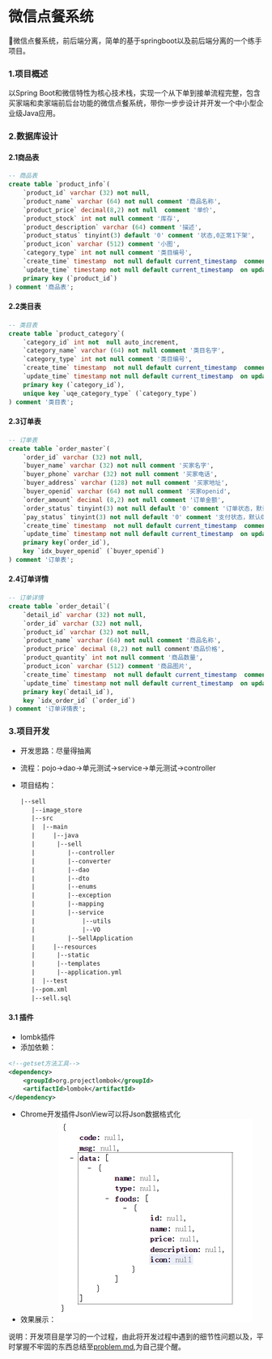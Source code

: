 # 微信点餐系统
🍜微信点餐系统，前后端分离，简单的基于springboot以及前后端分离的一个练手项目。

### 1.项目概述

以Spring Boot和微信特性为核心技术栈，实现一个从下单到接单流程完整，包含买家端和卖家端前后台功能的微信点餐系统，带你一步步设计并开发一个中小型企业级Java应用。

### 2.数据库设计

#### 2.1商品表

```sql
-- 商品表
create table `product_info`(
    `product_id` varchar (32) not null,
    `product_name` varchar (64) not null comment '商品名称',
    `product_price` decimal(8,2) not null  comment '单价',
    `product_stock` int not null comment '库存',
    `product_description` varchar (64) comment '描述',
    `product_status` tinyint(3) default '0' comment '状态,0正常1下架',
    `product_icon` varchar (512) comment '小图',
    `category_type` int not null comment '类目编号',
    `create_time` timestamp  not null default current_timestamp  comment '创建时间',
    `update_time` timestamp not null default current_timestamp  on update current_timestamp comment '修改时间',
    primary key (`product_id`)
) comment '商品表';
```

#### 2.2类目表

```sql
-- 类目表
create table `product_category`(
    `category_id` int not  null auto_increment,
    `category_name` varchar (64) not null comment '类目名字',
    `category_type` int not null comment '类目编号',
    `create_time` timestamp  not null default current_timestamp  comment '创建时间',
    `update_time` timestamp not null default current_timestamp  on update current_timestamp comment '修改时间',
    primary key (`category_id`),
    unique key `uqe_category_type` (`category_type`)
) comment '类目表';
```

#### 2.3订单表

```sql
-- 订单表
create table `order_master`(
    `order_id` varchar (32) not null,
    `buyer_name` varchar (32) not null comment '买家名字',
    `buyer_phone` varchar (32) not null comment '买家电话',
    `buyer_address` varchar (128) not null comment '买家地址',
    `buyer_openid` varchar (64) not null comment '买家openid',
    `order_amount` decimal (8,2) not null comment '订单金额',
    `order_status` tinyint(3) not null default '0' comment '订单状态，默认0新下单',
    `pay_status` tinyint(3) not null default '0' comment '支付状态，默认0未支付',
    `create_time` timestamp  not null default current_timestamp  comment '创建时间',
    `update_time` timestamp not null default current_timestamp  on update current_timestamp comment '修改时间',
    primary key(`order_id`),
    key `idx_buyer_openid` (`buyer_openid`)
) comment '订单表';
```

#### 2.4订单详情

```sql
-- 订单详情
create table `order_detail`(
    `detail_id` varchar (32) not null,
    `order_id` varchar (32) not null,
    `product_id` varchar (32) not null,
    `product_name` varchar (64) not null comment '商品名称',
    `product_price` decimal (8,2) not null comment'商品价格',
    `product_quantity` int not null comment '商品数量',
    `product_icon` varchar (512) comment '商品图片',
    `create_time` timestamp  not null default current_timestamp  comment '创建时间',
    `update_time` timestamp not null default current_timestamp  on update current_timestamp comment '修改时间',
    primary key(`detail_id`),
    key `idx_order_id` (`order_id`)
) comment '订单详情表';
```

### 3.项目开发
* 开发思路：尽量得抽离

* 流程：pojo->dao->单元测试->service->单元测试->controller

* 项目结构：

  ```latex
  |--sell
     |--image_store
     |--src
     |  |--main
     |     |--java
     |	 	|--sell
     |		   |--controller
     |		   |--converter
     |		   |--dao
     |		   |--dto
     |		   |--enums
     |		   |--exception
     |		   |--mapping
     |		   |--service
     |             |--utils
     |             |--VO
     |	       |--SellApplication
     |     |--resources
     |		|--static
     |		|--templates
     |		|--application.yml
     |  |--test
     |--pom.xml
     |--sell.sql	
  ```




#### 3.1 插件
* lombk插件
* 添加依赖：

```xml
<!--getset方法工具-->
<dependency>
	<groupId>org.projectlombok</groupId>
	<artifactId>lombok</artifactId>
</dependency>                  
```

* Chrome开发插件JsonView可以将Json数据格式化
* 效果展示：
![jsonView](image_store/jsonView.png)

    


说明：开发项目是学习的一个过程，由此将开发过程中遇到的细节性问题以及，平时掌握不牢固的东西总结至[problem.md](problem.md),为自己提个醒。
